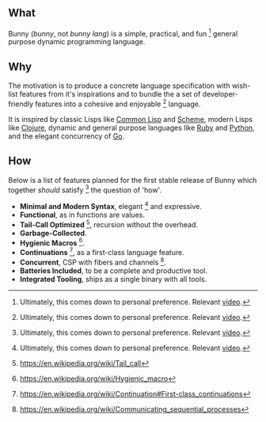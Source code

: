 ## What

Bunny (_bunny_, not _bunny lang_) is a simple, practical, and fun [^1] general purpose dynamic programming language.

## Why

The motivation is to produce a concrete language specification with wish-list features from it's inspirations and to bundle the a set of developer-friendly features into a cohesive and enjoyable [^1] language.

It is inspired by classic Lisps like [Common Lisp](https://common-lisp.net/) and [Scheme](https://schemers.org/), modern Lisps like [Clojure](https://clojure.org/), dynamic and general purpose languages like [Ruby](https://www.ruby-lang.org/en/) and [Python](https://www.python.org/), and the elegant concurrency of [Go](https://golang.org/).

## How

Below is a list of features planned for the first stable release of Bunny which together _should_ satisfy [^1] the question of 'how'.

- **Minimal and Modern Syntax**, elegant [^1] and expressive.
- **Functional**, as in functions are values.
- **Tail-Call Optimized** [^2], recursion without the overhead.
- **Garbage-Collected**.
- **Hygienic Macros** [^3].
- **Continuations** [^4], as a first-class language feature.
- **Concurrent**, CSP with fibers and channels [^5].
- **Batteries Included**, to be a complete and productive tool.
- **Integrated Tooling**, ships as a single binary with all tools.

[^1]: Ultimately, this comes down to personal preference. Relevant [video](https://www.youtube.com/watch?v=Hgd2F2QNfEE).
[^2]: https://en.wikipedia.org/wiki/Tail_call
[^3]: https://en.wikipedia.org/wiki/Hygienic_macro
[^4]: https://en.wikipedia.org/wiki/Continuation#First-class_continuations
[^5]: https://en.wikipedia.org/wiki/Communicating_sequential_processes
